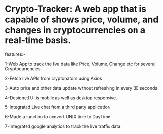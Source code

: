 # Crypto-Tracker: A web app that is capable of shows price, volume, and changes in cryptocurrencies on a real-time basis.

 features:-

1-Web App to track the live data like Price, Volume, Change etc for several Cryptocurrencies.

2-Fetch live APIs from cryptonators using Axios

3-Auto price and other data update without refreshing in every 30 seconds

4-Designed UI is mobile as well as desktop responsive.

5-Integrated Live chat from a third party application

6-Made a function to convert UNIX time to DayTime

7-Integrated google analytics to track the live traffic data.
